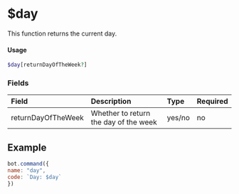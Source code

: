# $day

This function returns the current day.

#### Usage 
```php
$day[returnDayOfTheWeek?]
```  
### Fields

| Field | Description | Type | Required |
| :--- | :--- | :--- | :--- |
| returnDayOfTheWeek | Whether to return the day of the week  | yes/no | no|

## Example

```javascript
bot.command({
name: "day",
code: `Day: $day`
})
```

